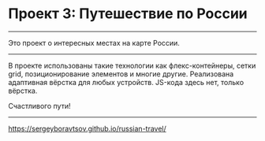 ﻿# Проект 3: Путешествие по России

***

Это проект о интересных местах на карте России.


***

В проекте использованы такие технологии как флекс-контейнеры, сетки grid, позиционирование элементов и многие другие. 
Реализована адаптивная вёрстка для любых устройств. 
JS-кода здесь нет, только вёрстка.

Счастливого пути!

***
https://sergeyboravtsov.github.io/russian-travel/
